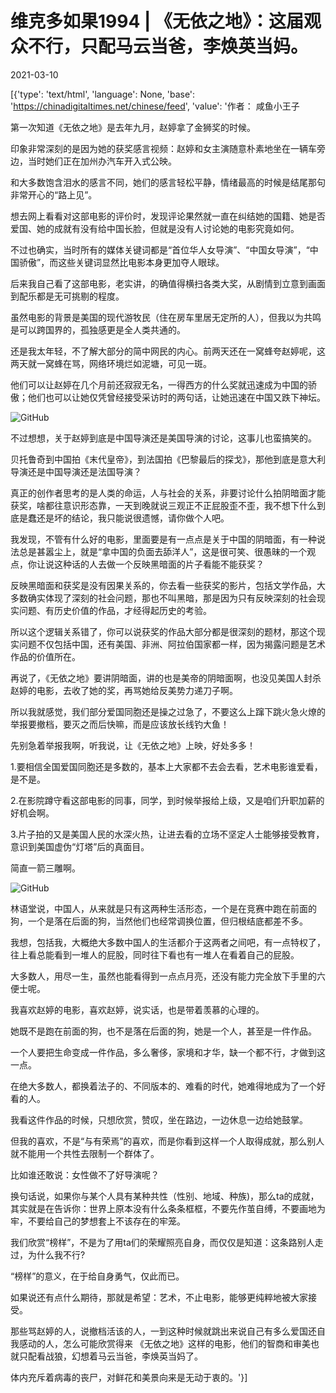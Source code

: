 # 维克多如果1994 | 《无依之地》：这届观众不行，只配马云当爸，李焕英当妈。

2021-03-10

[{'type': 'text/html', 'language': None, 'base': 'https://chinadigitaltimes.net/chinese/feed', 'value': '作者： 咸鱼小王子

第一次知道《无依之地》是去年九月，赵婷拿了金狮奖的时候。

印象非常深刻的是因为她的获奖感言视频：赵婷和女主演随意朴素地坐在一辆车旁边，当时她们正在加州办汽车开入式公映。

和大多数饱含泪水的感言不同，她们的感言轻松平静，情绪最高的时候是结尾那句非常开心的“路上见”。

想去网上看看对这部电影的评价时，发现评论果然就一直在纠结她的国籍、她是否爱国、她的成就有没有给中国长脸，但就是没有人讨论她的电影究竟如何。

不过也确实，当时所有的媒体关键词都是“首位华人女导演”、“中国女导演”，“中国骄傲”，而这些关键词显然比电影本身更加夺人眼球。

后来我自己看了这部电影，老实讲，的确值得横扫各类大奖，从剧情到立意到画面到配乐都是无可挑剔的程度。

虽然电影的背景是美国的现代游牧民（住在房车里居无定所的人），但我以为共鸣是可以跨国界的，孤独感更是全人类共通的。

还是我太年轻，不了解大部分的简中网民的内心。前两天还在一窝蜂夸赵婷呢，这两天就一窝蜂在骂，网络环境烂如泥塘，可见一斑。

他们可以让赵婷在几个月前还寂寂无名，一得西方的什么奖就迅速成为中国的骄傲；他们也可以让她仅凭曾经接受采访时的两句话，让她迅速在中国又跌下神坛。

![GitHub](https://chinadigitaltimes.net/chinese/files/2021/03/post-663392-6048279a5d90b.)

不过想想，关于赵婷到底是中国导演还是美国导演的讨论，这事儿也蛮搞笑的。

贝托鲁奇到中国拍《末代皇帝》，到法国拍《巴黎最后的探戈》，那他到底是意大利导演还是中国导演还是法国导演？

真正的创作者思考的是人类的命运，人与社会的关系，非要讨论什么拍阴暗面才能获奖，啥都往意识形态靠，一天到晚就说三观正不正屁股歪不歪，我不想下什么到底是蠢还是坏的结论，我只能说很遗憾，请你做个人吧。

我发现，不管有什么好的电影，里面要是有一点点是关于中国的阴暗面，有一种说法总是甚嚣尘上，就是“拿中国的负面去舔洋人”，这是很可笑、很愚昧的一个观点，你让说这种话的人去做一个反映黑暗面的片子看能不能获奖？

反映黑暗面和获奖是没有因果关系的，你去看一些获奖的影片，包括文学作品，大多数确实体现了深刻的社会问题，那也不叫黑暗，那是因为只有反映深刻的社会现实问题、有历史价值的作品，才经得起历史的考验。

所以这个逻辑关系错了，你可以说获奖的作品大部分都是很深刻的题材，那这个现实问题不仅包括中国，还有美国、非洲、阿拉伯国家都一样，因为揭露问题是艺术作品的价值所在。

再说了，《无依之地》要讲阴暗面，讲的也是美帝的阴暗面啊，也没见美国人封杀赵婷的电影，去收了她的奖，再骂她给反美势力递刀子啊。

所以我就感觉，我们部分爱国同胞还是操之过急了，不要这么上蹿下跳火急火燎的举报要撤档，要灭之而后快嘛，而是应该放长线钓大鱼！

先别急着举报我啊，听我说，让《无依之地》上映，好处多多！

1.要相信全国爱国同胞还是多数的，基本上大家都不去会去看，艺术电影谁爱看，是不是。

2.在影院蹲守看这部电影的同事，同学，到时候举报给上级，又是咱们升职加薪的好机会啊。

3.片子拍的又是美国人民的水深火热，让进去看的立场不坚定人士能够接受教育，意识到美国虚伪“灯塔”后的真面目。

简直一箭三雕啊。

![GitHub](https://chinadigitaltimes.net/chinese/files/2021/03/post-663392-6048279e36bf9.png)

林语堂说，中国人，从来就是只有这两种生活形态，一个是在竞赛中跑在前面的狗，一个是落在后面的狗，当然他们也经常调换位置，但归根结底都差不多。

我想，包括我，大概绝大多数中国人的生活都介于这两者之间吧，有一点特权了，往上看总能看到一堆人的屁股，同时往下看也有一堆人在看着自己的屁股。

大多数人，用尽一生，虽然也能看得到一点点月亮，还没有能力完全放下手里的六便士呢。

我喜欢赵婷的电影，喜欢赵婷，说实话，也是带着羡慕的心理的。

她既不是跑在前面的狗，也不是落在后面的狗，她是一个人，甚至是一件作品。

一个人要把生命变成一件作品，多么奢侈，家境和才华，缺一个都不行，才做到这一点。

在绝大多数人，都换着法子的、不同版本的、难看的时代，她难得地成为了一个好看的人。

我看这件作品的时候，只想欣赏，赞叹，坐在路边，一边休息一边给她鼓掌。

但我的喜欢，不是“与有荣焉”的喜欢，而是你看到这样一个人取得成就，那么别人就不能用一个共性去限制一个群体了。

比如谁还敢说：女性做不了好导演呢？

换句话说，如果你与某个人具有某种共性（性别、地域、种族)，那么ta的成就，其实就是在告诉你：世界上原本没有什么条条框框，不要先作茧自缚，不要画地为牢，不要给自己的梦想套上不该存在的牢笼。

我们欣赏“榜样”，不是为了用ta们的荣耀照亮自身，而仅仅是知道：这条路别人走过，为什么我不行?

“榜样”的意义，在于给自身勇气，仅此而已。

如果说还有点什么期待，那就是希望：艺术，不止电影，能够更纯粹地被大家接受。

那些骂赵婷的人，说撤档活该的人，一到这种时候就跳出来说自己有多么爱国还自我感动的人，怎么可能欣赏得来 《无依之地》这样的电影，他们的智商和审美也就只配看战狼，幻想着马云当爸，李焕英当妈了。

体内充斥着病毒的丧尸，对鲜花和美景向来是无动于衷的。'}]